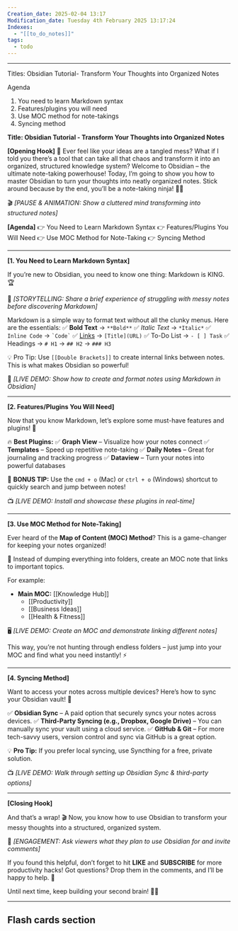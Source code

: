```yaml
---
Creation_date: 2025-02-04 13:17
Modification_date: Tuesday 4th February 2025 13:17:24
Indexes:
  - "[[to_do_notes]]"
tags:
  - todo
---
```



----

Titles:
Obsidian Tutorial- Transform Your Thoughts into Organized Notes

Agenda
1. You need to learn Markdown syntax
2. Features/plugins you will need
3. Use MOC method for note-takings 
4. Syncing method

**Title: Obsidian Tutorial - Transform Your Thoughts into Organized Notes**

**[Opening Hook]** 🚀 Ever feel like your ideas are a tangled mess? What if I told you there’s a tool that can take all that chaos and transform it into an organized, structured knowledge system? Welcome to Obsidian – the ultimate note-taking powerhouse! Today, I’m going to show you how to master Obsidian to turn your thoughts into neatly organized notes. Stick around because by the end, you’ll be a note-taking ninja! 🧠💡

🎬 _[PAUSE & ANIMATION: Show a cluttered mind transforming into structured notes]_

**[Agenda]** 👉 You Need to Learn Markdown Syntax 👉 Features/Plugins You Will Need 👉 Use MOC Method for Note-Taking 👉 Syncing Method

---

**[1. You Need to Learn Markdown Syntax]**

If you’re new to Obsidian, you need to know one thing: Markdown is KING. 🏆

📖 _[STORYTELLING: Share a brief experience of struggling with messy notes before discovering Markdown]_

Markdown is a simple way to format text without all the clunky menus. Here are the essentials: ✅ **Bold Text** → `**Bold**` ✅ _Italic Text_ → `*Italic*` ✅ `Inline Code` → `` `Code` `` ✅ [Links](https://example.com/) → `[Title](URL)` ✅ To-Do List → `- [ ] Task` ✅ Headings → `# H1` → `## H2` → `### H3`

💡 Pro Tip: Use `[[Double Brackets]]` to create internal links between notes. This is what makes Obsidian so powerful!

🎥 _[LIVE DEMO: Show how to create and format notes using Markdown in Obsidian]_

---

**[2. Features/Plugins You Will Need]**

Now that you know Markdown, let’s explore some must-have features and plugins! 🚀

🔥 **Best Plugins:** ✅ **Graph View** – Visualize how your notes connect ✅ **Templates** – Speed up repetitive note-taking ✅ **Daily Notes** – Great for journaling and tracking progress ✅ **Dataview** – Turn your notes into powerful databases

🎯 **BONUS TIP:** Use the `cmd + o` (Mac) or `ctrl + o` (Windows) shortcut to quickly search and jump between notes!

📺 _[LIVE DEMO: Install and showcase these plugins in real-time]_

---

**[3. Use MOC Method for Note-Taking]**

Ever heard of the **Map of Content (MOC) Method**? This is a game-changer for keeping your notes organized!

📌 Instead of dumping everything into folders, create an MOC note that links to important topics.

For example:

- **Main MOC:** [[Knowledge Hub]]
    - [[Productivity]]
    - [[Business Ideas]]
    - [[Health & Fitness]]

🖥️ _[LIVE DEMO: Create an MOC and demonstrate linking different notes]_

This way, you’re not hunting through endless folders – just jump into your MOC and find what you need instantly! ⚡

---

**[4. Syncing Method]**

Want to access your notes across multiple devices? Here’s how to sync your Obsidian vault! 🔄

✅ **Obsidian Sync** – A paid option that securely syncs your notes across devices. ✅ **Third-Party Syncing (e.g., Dropbox, Google Drive)** – You can manually sync your vault using a cloud service. ✅ **GitHub & Git** – For more tech-savvy users, version control and sync via GitHub is a great option.

💡 **Pro Tip:** If you prefer local syncing, use Syncthing for a free, private solution.

📺 _[LIVE DEMO: Walk through setting up Obsidian Sync & third-party options]_

---

**[Closing Hook]**

And that’s a wrap! 🎬 Now, you know how to use Obsidian to transform your messy thoughts into a structured, organized system.

💬 _[ENGAGEMENT: Ask viewers what they plan to use Obsidian for and invite comments]_

If you found this helpful, don’t forget to hit **LIKE** and **SUBSCRIBE** for more productivity hacks! Got questions? Drop them in the comments, and I’ll be happy to help. 🚀

Until next time, keep building your second brain! 🧠✨













---
## Flash cards section
